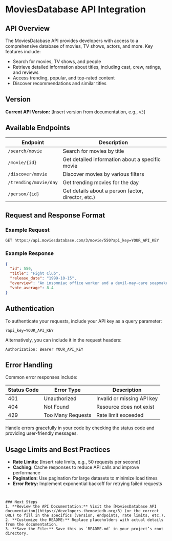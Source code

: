 # MoviesDatabase API Integration

## API Overview
The MoviesDatabase API provides developers with access to a comprehensive database of movies, TV shows, actors, and more. Key features include:
- Search for movies, TV shows, and people
- Retrieve detailed information about titles, including cast, crew, ratings, and reviews
- Access trending, popular, and top-rated content
- Discover recommendations and similar titles

## Version
**Current API Version:** [Insert version from documentation, e.g., `v3`]

## Available Endpoints

| Endpoint                     | Description                                      |
|------------------------------|--------------------------------------------------|
| `/search/movie`              | Search for movies by title                       |
| `/movie/{id}`                | Get detailed information about a specific movie |
| `/discover/movie`            | Discover movies by various filters               |
| `/trending/movie/day`        | Get trending movies for the day                  |
| `/person/{id}`               | Get details about a person (actor, director, etc.) |

## Request and Response Format

### Example Request
```http
GET https://api.moviesdatabase.com/3/movie/550?api_key=YOUR_API_KEY
```

### Example Response
```json
{
  "id": 550,
  "title": "Fight Club",
  "release_date": "1999-10-15",
  "overview": "An insomniac office worker and a devil-may-care soapmaker form an underground fight club...",
  "vote_average": 8.4
}
```

## Authentication
To authenticate your requests, include your API key as a query parameter:
```http
?api_key=YOUR_API_KEY
```
Alternatively, you can include it in the request headers:
```http
Authorization: Bearer YOUR_API_KEY
```

## Error Handling
Common error responses include:

| Status Code | Error Type          | Description                          |
|-------------|---------------------|--------------------------------------|
| 401         | Unauthorized        | Invalid or missing API key           |
| 404         | Not Found           | Resource does not exist              |
| 429         | Too Many Requests   | Rate limit exceeded                  |

Handle errors gracefully in your code by checking the status code and providing user-friendly messages.

## Usage Limits and Best Practices
- **Rate Limits:** [Insert rate limits, e.g., 50 requests per second]
- **Caching:** Cache responses to reduce API calls and improve performance
- **Pagination:** Use pagination for large datasets to minimize load times
- **Error Retry:** Implement exponential backoff for retrying failed requests
```


### Next Steps
1. **Review the API Documentation:** Visit the [MoviesDatabase API documentation](https://developers.themoviedb.org/3) (or the correct URL) to fill in the specifics (version, endpoints, rate limits, etc.).
2. **Customize the README:** Replace placeholders with actual details from the documentation.
3. **Save the File:** Save this as `README.md` in your project’s root directory.
